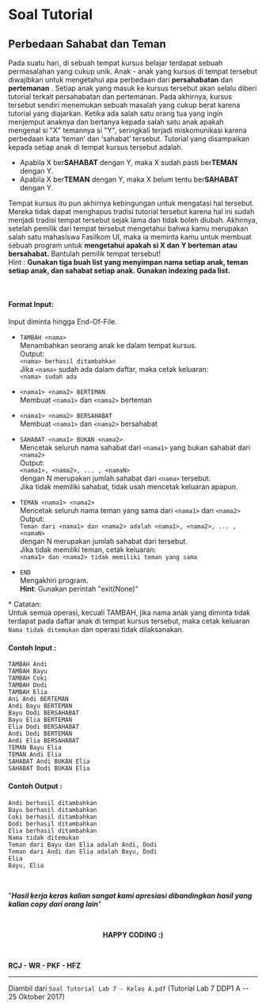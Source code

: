 # Soal Tutorial

## Perbedaan Sahabat dan Teman

Pada suatu hari, di sebuah tempat kursus belajar terdapat sebuah permasalahan
yang cukup unik. Anak - anak yang kursus di tempat tersebut diwajibkan untuk
mengetahui apa perbedaan dari **persahabatan** dan **pertemanan** . Setiap anak
yang masuk ke kursus tersebut akan selalu diberi tutorial terkait persahabatan
dan pertemanan. Pada akhirnya, kursus tersebut sendiri menemukan sebuah masalah
yang cukup berat karena tutorial yang diajarkan. Ketika ada salah satu orang
tua yang ingin menjemput anaknya dan bertanya kepada salah satu anak apakah
mengenal si "X" temannya si "Y", seringkali terjadi miskomunikasi karena
perbedaan kata ‘teman’ dan ‘sahabat’ tersebut. Tutorial yang disampaikan kepada
setiap anak di tempat kursus tersebut adalah.

- Apabila X ber**SAHABAT** dengan Y, maka X sudah pasti ber**TEMAN** dengan Y.
- Apabila X ber**TEMAN** dengan Y, maka X belum tentu ber**SAHABAT** dengan Y.

Tempat kursus itu pun akhirnya kebingungan untuk mengatasi hal tersebut. Mereka
tidak dapat menghapus tradisi tutorial tersebut karena hal ini sudah menjadi
tradisi tempat tersebut sejak lama dan tidak boleh diubah. Akhirnya, setelah
pemilik dari tempat tersebut mengetahui bahwa kamu merupakan salah satu
mahasiswa Fasilkom UI, maka ia meminta kamu untuk membuat sebuah program untuk
**mengetahui apakah si X dan Y berteman atau bersahabat.** Bantulah pemilik
tempat tersebut!  
Hint : **Gunakan tiga buah list yang menyimpan nama setiap anak, teman setiap
anak, dan sahabat setiap anak. Gunakan indexing pada list.**

<br>

#### Format Input:

Input diminta hingga End-Of-File.

- `TAMBAH <nama>`  
  Menambahkan seorang anak ke dalam tempat kursus.  
  Output:  
  `<nama> berhasil ditambahkan`  
  Jika `<nama>` sudah ada dalam daftar, maka cetak keluaran:  
  `<nama> sudah ada`

- `<nama1> <nama2> BERTEMAN`  
   Membuat `<nama1>` dan `<nama2>` berteman

- `<nama1> <nama2> BERSAHABAT`  
  Membuat `<nama1>` dan `<nama2>` bersahabat

- `SAHABAT <nama1> BUKAN <nama2>`  
  Mencetak seluruh nama sahabat dari `<nama1>` yang bukan sahabat dari
  `<nama2>`  
  Output:  
  `<nama1>, <nama2>, ... , <namaN>`  
  dengan N merupakan jumlah sahabat dari `<nama>` tersebut.  
  Jika tidak memiliki sahabat, tidak usah mencetak keluaran apapun.

- `TEMAN <nama1> <nama2>`  
  Mencetak seluruh nama teman yang sama dari `<nama1>` dan `<nama2>`  
  Output:  
  `Teman dari <nama1> dan <nama2> adalah <nama1>, <nama2>, ... , <namaN>`  
  dengan N merupakan jumlah sahabat dari <nama> tersebut.  
  Jika tidak memiliki teman, cetak keluaran:  
  `<nama1> dan <nama2> tidak memiliki teman yang sama`

- `END`  
  Mengakhiri program.  
  **Hint**: Gunakan perintah "exit(None)"
    

\* Catatan:  
Untuk semua operasi, kecuali TAMBAH, jika nama anak yang diminta tidak terdapat
pada daftar anak di tempat kursus tersebut, maka cetak keluaran
`Nama tidak ditemukan` dan operasi tidak dilaksanakan.

#### Contoh Input :

```
TAMBAH Andi
TAMBAH Bayu
TAMBAH Coki
TAMBAH Dodi
TAMBAH Elia
Ani Andi BERTEMAN
Andi Bayu BERTEMAN
Bayu Dodi BERSAHABAT
Bayu Elia BERTEMAN
Elia Dodi BERSAHABAT
Andi Dodi BERTEMAN
Andi Elia BERSAHABAT
TEMAN Bayu Elia
TEMAN Andi Elia
SAHABAT Andi BUKAN Elia
SAHABAT Dodi BUKAN Elia
```

#### Contoh Output :

```
Andi berhasil ditambahkan
Bayu berhasil ditambahkan
Coki berhasil ditambahkan
Dodi berhasil ditambahkan
Elia berhasil ditambahkan
Nama tidak ditemukan
Teman dari Bayu dan Elia adalah Andi, Dodi
Teman dari Andi dan Elia adalah Bayu, Dodi
Elia
Bayu, Elia
```

<br>

"<b><i>Hasil kerja keras kalian sangat kami apresiasi dibandingkan hasil yang
kalian copy dari orang lain</i></b>"

<br>

<p style="text-align: center;"><strong>HAPPY CODING :)</strong></p>

<br>

**RCJ - WR - PKF - HFZ**

---

Diambil dari `Soal Tutorial Lab 7 - Kelas A.pdf` (Tutorial Lab 7 DDP1 A
\-- 25 Oktober 2017)
